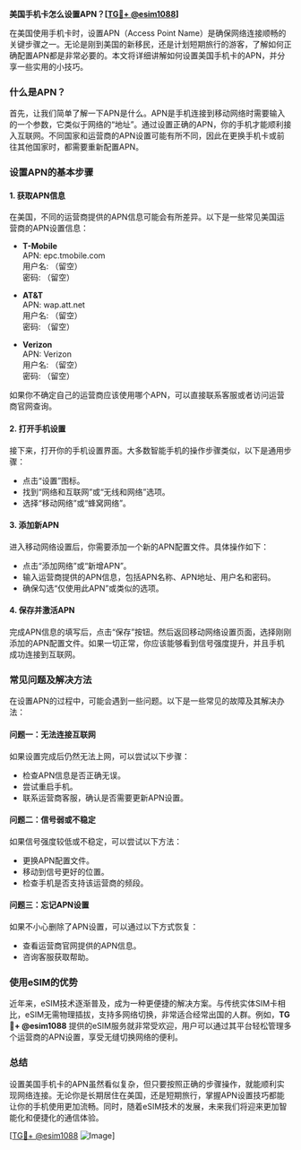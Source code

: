 **美国手机卡怎么设置APN？[[TG💪+ @esim1088](https://t.me/s/esim1088)]**

在美国使用手机卡时，设置APN（Access Point Name）是确保网络连接顺畅的关键步骤之一。无论是刚到美国的新移民，还是计划短期旅行的游客，了解如何正确配置APN都是非常必要的。本文将详细讲解如何设置美国手机卡的APN，并分享一些实用的小技巧。

### 什么是APN？

首先，让我们简单了解一下APN是什么。APN是手机连接到移动网络时需要输入的一个参数，它类似于网络的“地址”。通过设置正确的APN，你的手机才能顺利接入互联网。不同国家和运营商的APN设置可能有所不同，因此在更换手机卡或前往其他国家时，都需要重新配置APN。

### 设置APN的基本步骤

#### 1. 获取APN信息

在美国，不同的运营商提供的APN信息可能会有所差异。以下是一些常见美国运营商的APN设置信息：

- **T-Mobile**  
  APN: epc.tmobile.com  
  用户名: （留空）  
  密码: （留空）  

- **AT&T**  
  APN: wap.att.net  
  用户名: （留空）  
  密码: （留空）  

- **Verizon**  
  APN: Verizon  
  用户名: （留空）  
  密码: （留空）  

如果你不确定自己的运营商应该使用哪个APN，可以直接联系客服或者访问运营商官网查询。

#### 2. 打开手机设置

接下来，打开你的手机设置界面。大多数智能手机的操作步骤类似，以下是通用步骤：

- 点击“设置”图标。
- 找到“网络和互联网”或“无线和网络”选项。
- 选择“移动网络”或“蜂窝网络”。

#### 3. 添加新APN

进入移动网络设置后，你需要添加一个新的APN配置文件。具体操作如下：

- 点击“添加网络”或“新增APN”。
- 输入运营商提供的APN信息，包括APN名称、APN地址、用户名和密码。
- 确保勾选“仅使用此APN”或类似的选项。

#### 4. 保存并激活APN

完成APN信息的填写后，点击“保存”按钮。然后返回移动网络设置页面，选择刚刚添加的APN配置文件。如果一切正常，你应该能够看到信号强度提升，并且手机成功连接到互联网。

### 常见问题及解决方法

在设置APN的过程中，可能会遇到一些问题。以下是一些常见的故障及其解决办法：

#### 问题一：无法连接互联网

如果设置完成后仍然无法上网，可以尝试以下步骤：

- 检查APN信息是否正确无误。
- 尝试重启手机。
- 联系运营商客服，确认是否需要更新APN设置。

#### 问题二：信号弱或不稳定

如果信号强度较低或不稳定，可以尝试以下方法：

- 更换APN配置文件。
- 移动到信号更好的位置。
- 检查手机是否支持该运营商的频段。

#### 问题三：忘记APN设置

如果不小心删除了APN设置，可以通过以下方式恢复：

- 查看运营商官网提供的APN信息。
- 咨询客服获取帮助。

### 使用eSIM的优势

近年来，eSIM技术逐渐普及，成为一种更便捷的解决方案。与传统实体SIM卡相比，eSIM无需物理插拔，支持多网络切换，非常适合经常出国的人群。例如，**TG💪+ @esim1088** 提供的eSIM服务就非常受欢迎，用户可以通过其平台轻松管理多个运营商的APN设置，享受无缝切换网络的便利。

### 总结

设置美国手机卡的APN虽然看似复杂，但只要按照正确的步骤操作，就能顺利实现网络连接。无论你是长期居住在美国，还是短期旅行，掌握APN设置技巧都能让你的手机使用更加流畅。同时，随着eSIM技术的发展，未来我们将迎来更加智能化和便捷化的通信体验。

[[TG💪+ @esim1088](https://t.me/s/esim1088) ![Image](https://i.postimg.cc/4NQfJmqS/Snipaste-2025-05-13-00-14-12.png)]